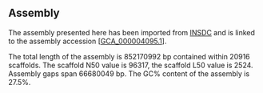 **Assembly**
--------

The assembly presented here has been imported from [INSDC](http://www.insdc.org) and is linked to the assembly accession [[GCA\_000004095.1](http://www.ebi.ac.uk/ena/data/view/GCA_000004095.1)].

The total length of the assembly is 852170992 bp contained within 20916 scaffolds.
The scaffold N50 value is 96317, the scaffold L50 value is 2524.
Assembly gaps span 66680049 bp. The GC% content of the assembly is 27.5%.
